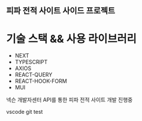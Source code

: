 ## 피파 전적 사이트 사이드 프로젝트

# 기술 스택 && 사용 라이브러리

* NEXT
* TYPESCRIPT
* AXIOS
* REACT-QUERY
* REACT-HOOK-FORM
* MUI

넥슨 개발자센터 API를 통한 피파 전적 사이트 개발 진행중

vscode git test